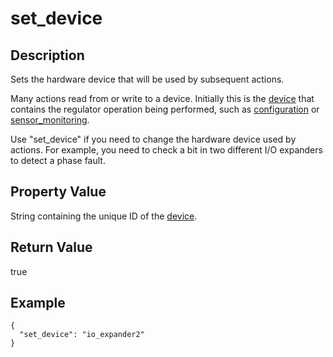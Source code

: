 # set_device

## Description
Sets the hardware device that will be used by subsequent actions.

Many actions read from or write to a device.  Initially this is the
[device](device.md) that contains the regulator operation being performed, such
as [configuration](configuration.md) or
[sensor_monitoring](sensor_monitoring.md).

Use "set_device" if you need to change the hardware device used by actions.
For example, you need to check a bit in two different I/O expanders to detect a
phase fault.

## Property Value
String containing the unique ID of the [device](device.md).

## Return Value
true

## Example
```
{
  "set_device": "io_expander2"
}
```
